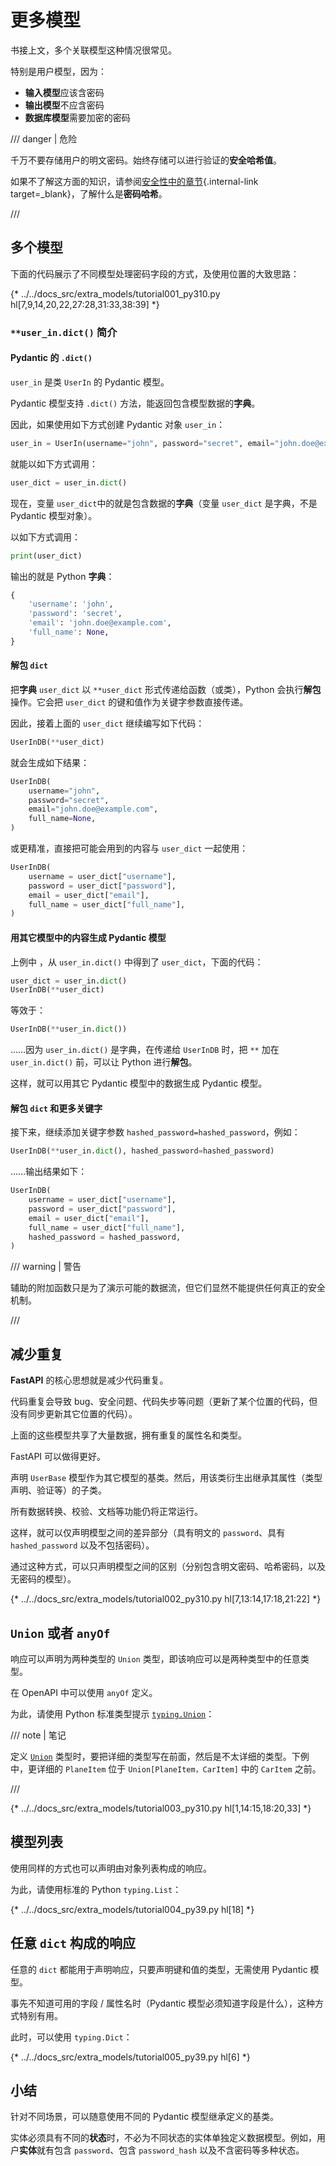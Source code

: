 # 更多模型

书接上文，多个关联模型这种情况很常见。

特别是用户模型，因为：

* **输入模型**应该含密码
* **输出模型**不应含密码
* **数据库模型**需要加密的密码

/// danger | 危险

千万不要存储用户的明文密码。始终存储可以进行验证的**安全哈希值**。

如果不了解这方面的知识，请参阅[安全性中的章节](security/simple-oauth2.md#password-hashing){.internal-link target=_blank}，了解什么是**密码哈希**。

///

## 多个模型

下面的代码展示了不同模型处理密码字段的方式，及使用位置的大致思路：

{* ../../docs_src/extra_models/tutorial001_py310.py hl[7,9,14,20,22,27:28,31:33,38:39] *}

### `**user_in.dict()` 简介

#### Pydantic 的 `.dict()`

`user_in` 是类 `UserIn` 的 Pydantic 模型。

Pydantic 模型支持 `.dict()` 方法，能返回包含模型数据的**字典**。

因此，如果使用如下方式创建 Pydantic 对象 `user_in`：

```Python
user_in = UserIn(username="john", password="secret", email="john.doe@example.com")
```

就能以如下方式调用：

```Python
user_dict = user_in.dict()
```

现在，变量 `user_dict`中的就是包含数据的**字典**（变量 `user_dict` 是字典，不是 Pydantic 模型对象）。

以如下方式调用：

```Python
print(user_dict)
```

输出的就是 Python **字典**：

```Python
{
    'username': 'john',
    'password': 'secret',
    'email': 'john.doe@example.com',
    'full_name': None,
}
```

#### 解包 `dict`

把**字典** `user_dict` 以 `**user_dict` 形式传递给函数（或类），Python 会执行**解包**操作。它会把 `user_dict` 的键和值作为关键字参数直接传递。

因此，接着上面的 `user_dict` 继续编写如下代码：

```Python
UserInDB(**user_dict)
```

就会生成如下结果：

```Python
UserInDB(
    username="john",
    password="secret",
    email="john.doe@example.com",
    full_name=None,
)
```

或更精准，直接把可能会用到的内容与 `user_dict` 一起使用：

```Python
UserInDB(
    username = user_dict["username"],
    password = user_dict["password"],
    email = user_dict["email"],
    full_name = user_dict["full_name"],
)
```

#### 用其它模型中的内容生成 Pydantic 模型

上例中 ，从 `user_in.dict()` 中得到了 `user_dict`，下面的代码：

```Python
user_dict = user_in.dict()
UserInDB(**user_dict)
```

等效于：

```Python
UserInDB(**user_in.dict())
```

……因为 `user_in.dict()` 是字典，在传递给 `UserInDB` 时，把 `**` 加在  `user_in.dict()` 前，可以让 Python 进行**解包**。

这样，就可以用其它 Pydantic 模型中的数据生成 Pydantic 模型。

#### 解包 `dict` 和更多关键字

接下来，继续添加关键字参数 `hashed_password=hashed_password`，例如：

```Python
UserInDB(**user_in.dict(), hashed_password=hashed_password)
```

……输出结果如下：

```Python
UserInDB(
    username = user_dict["username"],
    password = user_dict["password"],
    email = user_dict["email"],
    full_name = user_dict["full_name"],
    hashed_password = hashed_password,
)
```

/// warning | 警告

辅助的附加函数只是为了演示可能的数据流，但它们显然不能提供任何真正的安全机制。

///

## 减少重复

**FastAPI** 的核心思想就是减少代码重复。

代码重复会导致 bug、安全问题、代码失步等问题（更新了某个位置的代码，但没有同步更新其它位置的代码）。

上面的这些模型共享了大量数据，拥有重复的属性名和类型。

FastAPI 可以做得更好。

声明 `UserBase` 模型作为其它模型的基类。然后，用该类衍生出继承其属性（类型声明、验证等）的子类。

所有数据转换、校验、文档等功能仍将正常运行。

这样，就可以仅声明模型之间的差异部分（具有明文的 `password`、具有 `hashed_password` 以及不包括密码）。

通过这种方式，可以只声明模型之间的区别（分别包含明文密码、哈希密码，以及无密码的模型）。

{* ../../docs_src/extra_models/tutorial002_py310.py hl[7,13:14,17:18,21:22] *}

## `Union` 或者 `anyOf`

响应可以声明为两种类型的 `Union` 类型，即该响应可以是两种类型中的任意类型。

在 OpenAPI 中可以使用 `anyOf` 定义。

为此，请使用 Python 标准类型提示 <a href="https://docs.python.org/3/library/typing.html#typing.Union" class="external-link" target="_blank">`typing.Union`</a>：

/// note | 笔记

定义 <a href="https://docs.pydantic.dev/latest/concepts/types/#unions" class="external-link" target="_blank">`Union`</a> 类型时，要把详细的类型写在前面，然后是不太详细的类型。下例中，更详细的 `PlaneItem` 位于 `Union[PlaneItem，CarItem]` 中的 `CarItem` 之前。

///

{* ../../docs_src/extra_models/tutorial003_py310.py hl[1,14:15,18:20,33] *}

## 模型列表

使用同样的方式也可以声明由对象列表构成的响应。

为此，请使用标准的 Python `typing.List`：

{* ../../docs_src/extra_models/tutorial004_py39.py hl[18] *}

## 任意 `dict` 构成的响应

任意的 `dict` 都能用于声明响应，只要声明键和值的类型，无需使用 Pydantic 模型。

事先不知道可用的字段 / 属性名时（Pydantic 模型必须知道字段是什么），这种方式特别有用。

此时，可以使用 `typing.Dict`：

{* ../../docs_src/extra_models/tutorial005_py39.py hl[6] *}

## 小结

针对不同场景，可以随意使用不同的 Pydantic 模型继承定义的基类。

实体必须具有不同的**状态**时，不必为不同状态的实体单独定义数据模型。例如，用户**实体**就有包含 `password`、包含 `password_hash` 以及不含密码等多种状态。
